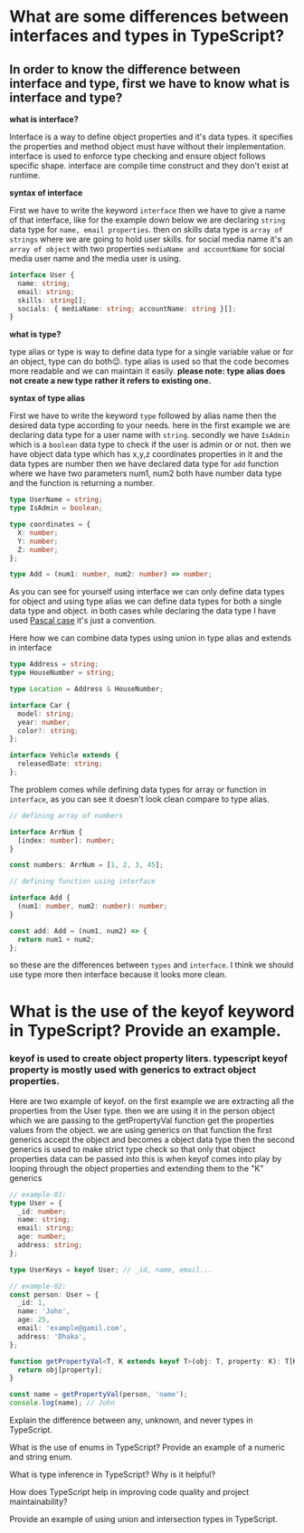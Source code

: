 # What are some differences between interfaces and types in TypeScript?

## In order to know the difference between interface and type, first we have to know what is interface and type?

**what is interface?**

Interface is a way to define object properties and it's data types. it specifies the properties and method object must have without their implementation. interface is used to enforce type checking and ensure object follows specific shape. interface are compile time construct and they don't exist at runtime.

**syntax of interface**

First we have to write the keyword `interface` then we have to give a name of that interface, like for the example down below we are declaring `string` data type for `name, email properties`. then on skills data type is `array of strings` where we are going to hold user skills. for social media name it's an `array of object` with two properties `mediaName and accountName` for social media user name and the media user is using.

```ts
interface User {
  name: string;
  email: string;
  skills: string[];
  socials: { mediaName: string; accountName: string }[];
}
```

**what is type?**

type alias or type is way to define data type for a single variable value or for an object, type can do both😉. type alias is used so that the code becomes more readable and we can maintain it easily. **please note: type alias does not create a new type rather it refers to existing one.**

**syntax of type alias**

First we have to write the keyword `type` followed by alias name then the desired data type according to your needs. here in the first example we are declaring data type for a user name with `string`. secondly we have `IsAdmin` which is a `boolean` data type to check if the user is admin or or not. then we have object data type which has x,y,z coordinates properties in it and the data types are number then we have declared data type for `add` function where we have two parameters num1, num2 both have number data type and the function is returning a number.

```ts
type UserName = string;
type IsAdmin = boolean;

type coordinates = {
  X: number;
  Y: number;
  Z: number;
};

type Add = (num1: number, num2: number) => number;
```

As you can see for yourself using interface we can only define data types for object and using type alias we can define data types for both a single data type and object. in both cases while declaring the data type I have used [Pascal case](https://www.tuple.nl/en/knowledge-base/pascal-case) it's just a convention.

Here how we can combine data types using union in type alias and extends in interface

```ts
type Address = string;
type HouseNumber = string;

type Location = Address & HouseNumber;

interface Car {
  model: string;
  year: number;
  color?: string;
};

interface Vehicle extends {
  releasedDate: string;
};

```

The problem comes while defining data types for array or function in `interface`, as you can see it doesn't look clean compare to type alias.

```ts
// defining array of numbers

interface ArrNum {
  [index: number]: number;
}

const numbers: ArrNum = [1, 2, 3, 45];

// defining function using interface

interface Add {
  (num1: number, num2: number): number;
}

const add: Add = (num1, num2) => {
  return num1 + num2;
};
```

so these are the differences between `types` and `interface`. I think we should use type more then interface because it looks more clean.

# What is the use of the keyof keyword in TypeScript? Provide an example.

### keyof is used to create object property liters. typescript keyof property is mostly used with generics to extract object properties.

Here are two example of keyof. on the first example we are extracting all the properties from the User type. then we are using it in the person object which we are passing to the getPropertyVal function get the properties values from the object. we are using generics on that function the first generics accept the object and becomes a object data type then the second generics is used to make strict type check so that only that object properties data can be passed into this is when keyof comes into play by looping through the object properties and extending them to the "K" generics

```ts
// example-01:
type User = {
  _id: number;
  name: string;
  email: string;
  age: number;
  address: string;
};

type UserKeys = keyof User; // _id, name, email...

// example-02:
const person: User = {
  _id: 1,
  name: 'John',
  age: 25,
  email: 'example@gamil.com',
  address: 'Dhaka',
};

function getPropertyVal<T, K extends keyof T>(obj: T, property: K): T[K] {
  return obj[property];
}

const name = getPropertyVal(person, 'name');
console.log(name); // John
```

Explain the difference between any, unknown, and never types in TypeScript.

What is the use of enums in TypeScript? Provide an example of a numeric and string enum.

What is type inference in TypeScript? Why is it helpful?

How does TypeScript help in improving code quality and project maintainability?

Provide an example of using union and intersection types in TypeScript.
